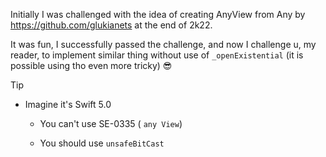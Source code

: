 Initially I was challenged with the idea of creating AnyView from Any by https://github.com/glukianets at the end of 2k22.

It was fun, I successfully passed the challenge, and now I challenge u, my reader, to implement similar thing without use of `_openExistential` (it is possible using tho even more tricky) 😎

> [!TIP]
>
> - Imagine it's Swift 5.0
>
>   - You can't use SE-0335 ( `any View`)
>
>   - You should use `unsafeBitCast`
